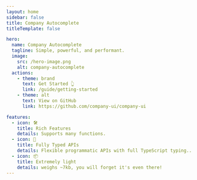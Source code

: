 ```yaml
---
layout: home
sidebar: false
title: Company Autocomplete
titleTemplate: false

hero:
  name: Company Autocomplete
  tagline: Simple, powerful, and performant.
  image:
    src: /hero-image.png
    alt: company-autocomplete
  actions:
    - theme: brand
      text: Get Started 👆
      link: /guide/getting-started
    - theme: alt
      text: View on GitHub
      link: https://github.com/company-ui/company-ui

features:
  - icon: 🛠️
    title: Rich Features
    details: Supports many functions.
  - icon: 🔑
    title: Fully Typed APIs
    details: Flexible programmatic APIs with full TypeScript typing..
  - icon: 📦
    title: Extremely light
    details: weighs ~7kb, you will forget it's even there!
---
```


